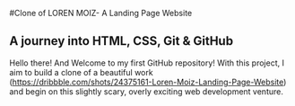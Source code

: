 #Clone of LOREN MOIZ- A Landing Page Website
## A journey into HTML, CSS, Git & GitHub
Hello there! And Welcome to my first GitHub repository!
With this project, I aim to build a clone of a beautiful work (https://dribbble.com/shots/24375161-Loren-Moiz-Landing-Page-Website) and begin on this slightly scary, overly exciting web development venture.
